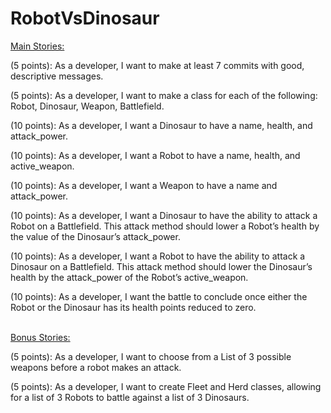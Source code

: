 # RobotVsDinosaur

<u>Main Stories:</u>

(5 points): As a developer, I want to make at least 7 commits with good, descriptive messages. 

(5 points): As a developer, I want to make a class for each of the following: Robot, Dinosaur, Weapon, Battlefield. 

(10 points): As a developer, I want a Dinosaur to have a name, health, and attack_power.

(10 points): As a developer, I want a Robot to have a name, health, and active_weapon.

(10 points): As a developer, I want a Weapon to have a name and attack_power. 

(10 points): As a developer, I want a Dinosaur to have the ability to attack a Robot on a Battlefield. This attack method should lower a Robot’s health by the value of the Dinosaur’s attack_power. 

(10 points): As a developer, I want a Robot to have the ability to attack a Dinosaur on a Battlefield. This attack method should lower the Dinosaur’s health by the attack_power of the Robot’s active_weapon. 

(10 points): As a developer, I want the battle to conclude once either the Robot or the Dinosaur has its health points reduced to zero.
 
<br />
<u>Bonus Stories:</u>

(5 points): As a developer, I want to choose from a List of 3 possible weapons before a robot makes an attack. 

(5 points): As a developer, I want to create Fleet and Herd classes, allowing for a list of 3 Robots to battle against a list of 3 Dinosaurs.
